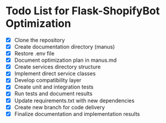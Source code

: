 # Todo List for Flask-ShopifyBot Optimization

- [x] Clone the repository
- [x] Create documentation directory (manus)
- [x] Restore .env file
- [x] Document optimization plan in manus.md
- [x] Create services directory structure
- [x] Implement direct service classes
- [x] Develop compatibility layer
- [x] Create unit and integration tests
- [x] Run tests and document results
- [x] Update requirements.txt with new dependencies
- [x] Create new branch for code delivery
- [x] Finalize documentation and implementation results
